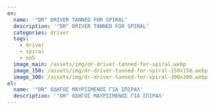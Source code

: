 ```yaml
---
en:
  name: '"DR" DRIVER TANNED FOR SPIRAL'
  description: '"DR" DRIVER TANNED FOR SPIRAL'
  categories: driver
  tags:
    - driver
    - spiral
    - no5
  image_main: /assets/img/dr-driver-tanned-for-spiral.webp
  image_150: /assets/img/dr-driver-tanned-for-spiral-150x150.webp
  image_300: /assets/img/dr-driver-tanned-for-spiral-300x300.webp
el:
  name: '"DR" ΟΔΗΓΟΣ ΜΑΥΡΙΣΜΕΝΟΣ ΓΙΑ ΣΠΙΡΑΛ'
  description: '"DR" ΟΔΗΓΟΣ ΜΑΥΡΙΣΜΕΝΟΣ ΓΙΑ ΣΠΙΡΑΛ'
---
```

